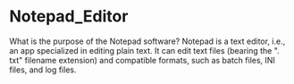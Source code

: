 # Notepad_Editor
What is the purpose of the Notepad software? Notepad is a text editor, i.e., an app specialized in editing plain text. It can edit text files (bearing the ". txt" filename extension) and compatible formats, such as batch files, INI files, and log files. 
